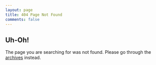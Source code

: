 ```yaml
---
layout: page
title: 404 Page Not Found
comments: false
---
```


## Uh-Oh!

The page you are searching for was not found. Please go through the [archives](/archives) instead.
